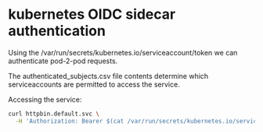 # kubernetes OIDC sidecar authentication

Using the /var/run/secrets/kubernetes.io/serviceaccount/token we can 
authenticate pod-2-pod requests.

The authenticated_subjects.csv file contents determine which serviceaccounts
are permitted to access the service.

Accessing the service:

```sh
curl httpbin.default.svc \
  -H 'Authorization: Bearer $(cat /var/run/secrets/kubernetes.io/serviceaccount/token)'
```
